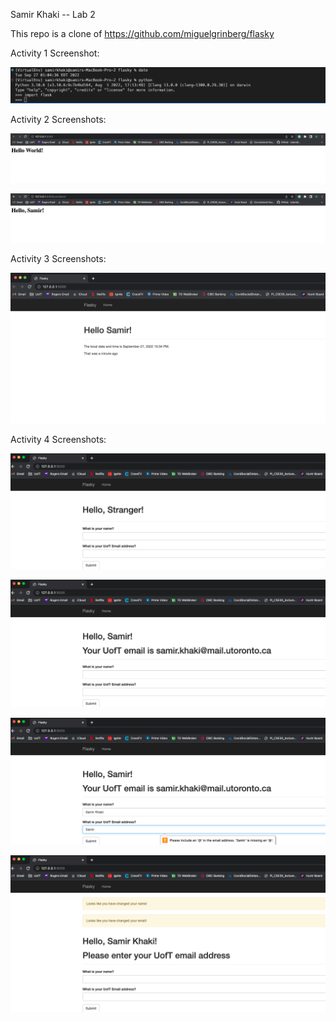 Samir Khaki -- Lab 2

This repo is a clone of https://github.com/miguelgrinberg/flasky

Activity 1 Screenshot:

![](images/Activity1.png)

Activity 2 Screenshots:

![](images/Activity2A.png)

![](images/Activity2B.png)


Activity 3 Screenshots:

![](images/Activity3.png)

Activity 4 Screenshots:

![](images/Activity4A.png)

![](images/Activity4B.png)

![](images/Activity4C.png)

![](images/Activity4D.png)
